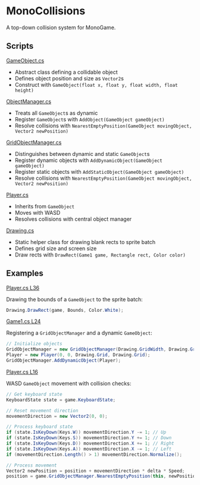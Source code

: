 # MonoCollisions

A top-down collision system for MonoGame.

## Scripts

[GameObject.cs](MonoCollisions/Objects/GameObject.cs)

- Abstract class defining a collidable object
- Defines object position and size as `Vector2`s
- Construct with `GameObject(float x, float y, float width, float height)`

[ObjectManager.cs](MonoCollisions/Objects/ObjectManager.cs)

- Treats all `GameObject`s as dynamic
- Register `GameObject`s with `AddObject(GameObject gameObject)`
- Resolve collisions with `NearestEmptyPosition(GameObject movingObject, Vector2 newPosition)`

[GridObjectManager.cs](MonoCollisions/Objects/GridObjectManager.cs)

- Distinguishes between dynamic and static `GameObject`s
- Register dynamic objects with `AddDynamicObject(GameObject gameObject)`
- Register static objects with `AddStaticObject(GameObject gameObject)`
- Resolve collisions with `NearestEmptyPosition(GameObject movingObject, Vector2 newPosition)`

[Player.cs](MonoCollisions/Objects/Player.cs)

- Inherits from `GameObject`
- Moves with WASD
- Resolves collisions with central object manager

[Drawing.cs](MonoCollisions/Drawing.cs)

- Static helper class for drawing blank rects to sprite batch
- Defines grid size and screen size
- Draw rects with `DrawRect(Game1 game, Rectangle rect, Color color)`

## Examples

[Player.cs L36](MonoCollisions/Objects/Player.cs#L36)

Drawing the bounds of a `GameObject` to the sprite batch:

```cs
Drawing.DrawRect(game, Bounds, Color.White);
```

[Game1.cs L24](MonoCollisions/Game1.cs#L24)

Registering a `GridObjectManager` and a dynamic `GameObject`:

```cs
// Initialize objects
GridObjectManager = new GridObjectManager(Drawing.GridWidth, Drawing.GridHeight);
Player = new Player(0, 0, Drawing.Grid, Drawing.Grid);
GridObjectManager.AddDynamicObject(Player);
```

[Player.cs L16](MonoCollisions/Objects/Player.cs#L16)

WASD `GameObject` movement with collision checks:

```cs
// Get keyboard state
KeyboardState state = game.KeyboardState;

// Reset movement direction
movementDirection = new Vector2(0, 0);

// Process keyboard state
if (state.IsKeyDown(Keys.W)) movementDirection.Y -= 1; // Up
if (state.IsKeyDown(Keys.S)) movementDirection.Y += 1; // Down
if (state.IsKeyDown(Keys.D)) movementDirection.X += 1; // Right
if (state.IsKeyDown(Keys.A)) movementDirection.X -= 1; // Left
if (movementDirection.Length() > 1) movementDirection.Normalize();

// Process movement
Vector2 newPosition = position + movementDirection * delta * Speed;
position = game.GridObjectManager.NearestEmptyPosition(this, newPosition);
```
